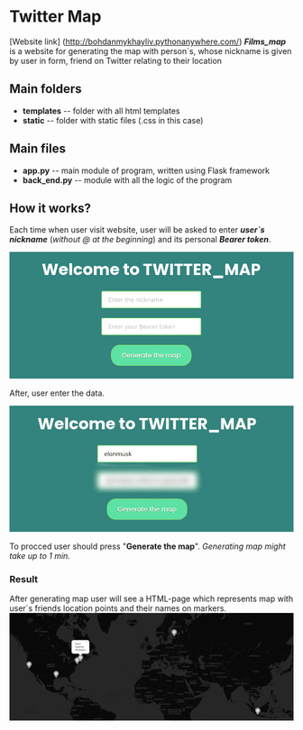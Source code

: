 # Twitter Map
[Website link] (http://bohdanmykhayliv.pythonanywhere.com/)
***Films_map*** is a website for generating the map with person`s, whose nickname is given by user in form, friend on Twitter relating to their location

## Main folders 
- **templates** -- folder with all html templates
- **static** -- folder with static files (.css in this case)

## Main files
- **app.py** -- main module of program, written using Flask framework
- **back_end.py** -- module with all the logic of the program

## How it works?
Each time when user visit website, user will be asked to enter ***user`s nickname*** (*without @ at the beginning*) and its personal ***Bearer token***.

![](images/main_screen_empty.png)

After, user enter the data.

![](images/main_screen_blured_token.jpg)

To procced user should press "**Generate the map**".
*Generating map might take up to 1 min.*

### Result
After generating map user will see a HTML-page which represents map with user`s friends location points and their names on markers.
![](images/result.png)
